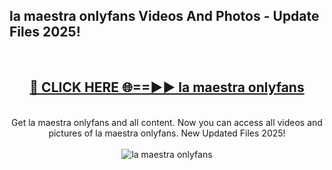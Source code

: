 <h2>la maestra onlyfans Videos And Photos - Update Files 2025!</h2>
<br>
<div align="center">
<h2><a href="https://linkcuts.com/hfmhzwbr" rel="nofollow">🔴 CLICK HERE 🌐==►► la maestra onlyfans</a></h2>
<br>
Get la maestra onlyfans and all content. Now you can access all videos and pictures of la maestra onlyfans. New Updated Files 2025!
<br>
<br>
<a href="https://linkcuts.com/hfmhzwbr" rel="nofollow" data-target="animated-image.originalLink"><img src="https://i.ibb.co.com/WyWwxjT/player-gif2.gif" alt="la maestra onlyfans" style="max-width: 100%; display: inline-block;" data-target="animated-image.originalImage"></a>
</div>
<br>